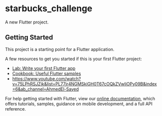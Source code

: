 # starbucks_challenge

A new Flutter project.

## Getting Started

This project is a starting point for a Flutter application.

A few resources to get you started if this is your first Flutter project:

- [Lab: Write your first Flutter app](https://flutter.dev/docs/get-started/codelab)
- [Cookbook: Useful Flutter samples](https://flutter.dev/docs/cookbook)
- https://www.youtube.com/watch?v=75LPhRSJZjk&list=PL77jr4NGMSkiGH0T67cOQkZVwliOPy09B&index=6&ab_channel=AhmedEl-Sayed

For help getting started with Flutter, view our
[online documentation](https://flutter.dev/docs), which offers tutorials,
samples, guidance on mobile development, and a full API reference.

